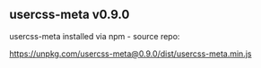 ## usercss-meta v0.9.0

usercss-meta installed via npm - source repo:

https://unpkg.com/usercss-meta@0.9.0/dist/usercss-meta.min.js
